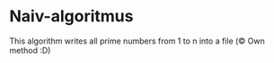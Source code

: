 # Naiv-algoritmus
This algorithm writes all prime numbers from 1 to n into a file (© Own method :D)
